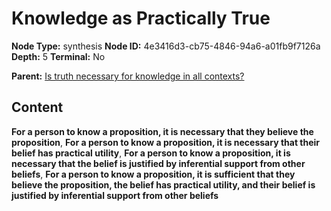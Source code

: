 # Knowledge as Practically True

**Node Type:** synthesis
**Node ID:** 4e3416d3-cb75-4846-94a6-a01fb9f7126a
**Depth:** 5
**Terminal:** No

**Parent:** [Is truth necessary for knowledge in all contexts?](is-truth-necessary-for-knowledge-in-all-contexts-antithesis-daf3441b-dc6c-453a-92e5-752a96026929.md)

## Content

**For a person to know a proposition, it is necessary that they believe the proposition**, **For a person to know a proposition, it is necessary that their belief has practical utility**, **For a person to know a proposition, it is necessary that the belief is justified by inferential support from other beliefs**, **For a person to know a proposition, it is sufficient that they believe the proposition, the belief has practical utility, and their belief is justified by inferential support from other beliefs**
